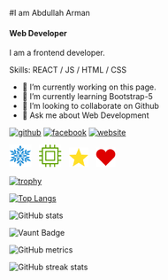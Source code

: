 #I am Abdullah Arman
#### Web Developer
I am a frontend developer.

Skills: REACT / JS / HTML / CSS

- 🔭 I’m currently working on this page. 
- 🌱 I’m currently learning Bootstrap-5 
- 👯 I’m looking to collaborate on Github 
- 💬 Ask me about Web Development 


[<img src='https://cdn.jsdelivr.net/npm/simple-icons@3.0.1/icons/github.svg' alt='github' height='40'>](https://github.com/https://github.com/Abdullah-Ebny-Aziz/Abdullah-Ebny-Aziz)  [<img src='https://cdn.jsdelivr.net/npm/simple-icons@3.0.1/icons/facebook.svg' alt='facebook' height='40'>](https://www.facebook.com/https://www.facebook.com/AbdullahEbnyAzizArman)  [<img src='https://cdn.jsdelivr.net/npm/simple-icons@3.0.1/icons/icloud.svg' alt='website' height='40'>](https://spineldiary.com/)  

<a href='https://archiveprogram.github.com/'><img src='https://raw.githubusercontent.com/acervenky/animated-github-badges/master/assets/acbadge.gif' width='40' height='40'></a> <a href='https://docs.github.com/en/developers'><img src='https://raw.githubusercontent.com/acervenky/animated-github-badges/master/assets/devbadge.gif' width='40' height='40'></a> <a href='https://stars.github.com/'><img src='https://raw.githubusercontent.com/acervenky/animated-github-badges/master/assets/starbadge.gif' width='35' height='35'></a> <a href='https://docs.github.com/en/github/supporting-the-open-source-community-with-github-sponsors'><img src='https://raw.githubusercontent.com/acervenky/animated-github-badges/master/assets/sponsorbadge.gif' width='35' height='35'></a> 

[![trophy](https://github-profile-trophy.vercel.app/?username=https://github.com/Abdullah-Ebny-Aziz/Abdullah-Ebny-Aziz)](https://github.com/ryo-ma/github-profile-trophy)

[![Top Langs](https://github-readme-stats.vercel.app/api/top-langs/?username=https://github.com/Abdullah-Ebny-Aziz/Abdullah-Ebny-Aziz)](https://github.com/anuraghazra/github-readme-stats)

![GitHub stats](https://github-readme-stats.vercel.app/api?username=https://github.com/Abdullah-Ebny-Aziz/Abdullah-Ebny-Aziz&show_icons=true)  

![Vaunt Badge](https://api.vaunt.dev/v1/github/entities/https://github.com/Abdullah-Ebny-Aziz/Abdullah-Ebny-Aziz/contributions?format=svg&private=false)  

![GitHub metrics](https://metrics.lecoq.io/https://github.com/Abdullah-Ebny-Aziz/Abdullah-Ebny-Aziz)  

![GitHub streak stats](https://streak-stats.demolab.com/?user=https://github.com/Abdullah-Ebny-Aziz/Abdullah-Ebny-Aziz)  



